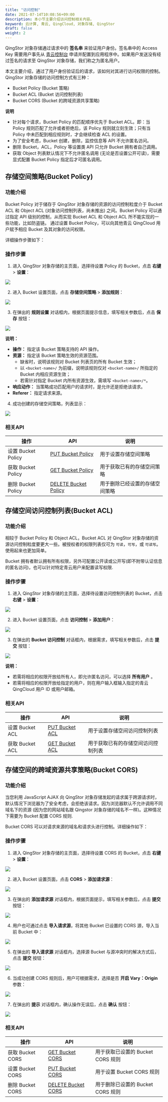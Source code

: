 ```yaml
---
title: "访问控制"
date: 2021-07-14T10:08:56+09:00
description: 本小节主要介绍访问控制相关内容。
keyword: 云计算, 青云, QingCloud, 对象存储, QingStor
draft: false
weight: 2
---
```


QingStor 对象存储通过请求中的 **签名串** 来验证用户身份。签名串中的 Access Key 需要用户事先从 [青云控制台](https://console.qingcloud.com/login) 申请并配置到应用程序中。如果用户发送没有经过签名的请求至 QingStor 对象存储，我们称之为匿名用户。

本文主要介绍，通过了用户身份验证后的请求，该如何对其进行访问权限的控制。QingStor 对象存储的访问控制方式有三种：

- Bucket Policy (Bucket 策略)
- Bucket ACL (Bucket 访问控制列表)
- Bucket CORS (Bucket 的跨域资源共享策略)


**说明**
 - 针对每个请求，Bucket Policy 的匹配顺序优先于 Bucket ACL。即：当 Policy 规则匹配了允许或者拒绝后，该 Policy 规则就立刻生效；只有当 Policy 中未匹配到相应规则时，才会继续检查 ACL 的设置。
 - 为了安全考虑，Bucket 创建，删除，监控信息等 API 不允许匿名访问。
 - 删除 Bucket，ACL，Policy 等设置类 API 只允许 Bucket 拥有者自己调用。
 - 获取 Object 列表默认情况下不允许匿名调用 (无论是否设置公开可读)，需要显式配置 Bucket Policy 指定后才可匿名调用。

## 存储空间策略(Bucket Policy)

### 功能介绍

Bucket Policy 对于储存于 QingStor 对象存储的资源的访问控制粒度介于 Bucket ACL 和 Object ACL (对象访问控制列表，尚未推出) 之间。Bucket Policy 可以通过指定 API 级别的控制，从而实现 Bucket ACL 和 Object ACL 所不能实现的一些功能，比如防盗链。
通过设置 Bucket Policy，可以向其他青云 QingCloud 用户赋予相应 Bucket 及其对象的访问权限。

详细操作步骤如下：

### 操作步骤
1. 进入 QingStor 对象存储的主页面，选择待设置 Policy 的 Bucket，点击 **右键** > **设置**：

 ![](/storage/object-storage/_images/set_bucket_policy1.png)

2. 进入 Bucket 设置页面，点击 **存储空间策略** > **添加规则**：

 ![](/storage/object-storage/_images/set_bucket_policy2.png)

3. 在弹出的 **规则设置** 对话框内，根据页面提示信息，填写相关参数后，点击 **保存** 按钮：

 ![](/storage/object-storage/_images/set_bucket_policy3.png)

 **说明：**
   - **操作：** 指定该 Bucket 策略支持的 API 操作。
   - **资源：** 指定该 Bucket 策略生效的资源范围。
      - 缺省时，说明该规则对 Bucket 列表页的所有 Bucket 生效；
      - 以 `<bucket-name>/` 为前缀，说明该规则仅对 `<bucket-name>/` 所指定的 Bucket 内相应资源生效；
      - 若需针对指定 Bucket 内所有资源生效，需填写 `<bucket-name>/*`。
   - **响应动作：** 当策略成功匹配用户的请求时，是允许还是拒绝该请求。
   - **Referer：** 指定请求来源。

4. 成功创建的存储空间策略，列表显示：

 ![](/storage/object-storage/_images/set_bucket_policy4.png)

### 相关API

|操作|API|说明|
|--|--|--|
|设置 Bucket Policy|[PUT Bucket Policy](/storage/object-storage/api/bucket/policy/put_policy)|用于设置存储空间策略|
|获取 Bucket Policy|[GET Bucket Policy](/storage/object-storage/api/bucket/policy/get_policy)|用于获取已有的存储空间策略|
|删除 Bucket Policy|[DELETE Bucket Policy](/storage/object-storage/api/bucket/policy/delete_policy)|用于删除已经设置的存储空间策略|
 

## 存储空间访问控制列表(Bucket ACL)

### 功能介绍

相较于 Bucket Policy 和 Object ACL，Bucket ACL 对 QingStor 对象存储的资源访问控制粒度要更大一些。被授权者的权限列表仅可为 `可读`，`可写`，或 `可读写`。使用起来也更加简单。

Bucket 拥有者默认拥有所有权限，另外可配置公开读或公开写(即不附带认证信息的匿名访问)，也可以针对特定青云用户来配置读写权限.

### 操作步骤
1. 进入 QingStor 对象存储的主页面，选择待设置访问控制列表的 Bucket，点击 **右键** > **设置**：

 ![](/storage/object-storage/_images/set_bucket_acl1.png)

2. 进入 Bucket 设置页面，点击 **访问控制** > **添加用户**：

 ![](/storage/object-storage/_images/set_bucket_acl2.png)

3. 在弹出的 **Bucket 访问控制** 对话框内，根据需求，填写相关参数后，点击 **提交** 按钮：

 ![](/storage/object-storage/_images/set_bucket_acl3.png)

 **说明：**
   - 若需将相应的权限开放给所有人，即允许匿名访问，可以选择 **所有用户** 。
   - 若需将相应的权限开放给指定的用户，则在用户输入框输入指定的青云 QingCloud 用户 ID 或用户邮箱。


### 相关API
|操作|API|说明|
|--|--|--|
|设置 Bucket ACL|[PUT Bucket ACL](/storage/object-storage/api/bucket/acl/put_acl)|用于设置存储空间访问控制列表|
|获取 Bucket ACL|[GET Bucket ACL](/storage/object-storage/api/bucket/acl/get_acl)|用于获取已有的存储空间访问控制列表|


## 存储空间的跨域资源共享策略(Bucket CORS)

### 功能介绍

当您利用 JavaScript AJAX 向 QingStor 对象存储发起的请求属于跨源请求时，默认情况下浏览器为了安全考虑，会拒绝该请求。因为浏览器默认不允许调用不同域名下的资源 (因为您的网站域名跟 Qingstor 对象存储的域名不一样)。这种情况下需要为 Bucket 配置 CORS 规则.

Bucket CORS 可以对请求来源的域名和请求头进行控制。详细操作如下：

### 操作步骤
1. 进入 QingStor 对象存储的主页面，选择待设置 CORS 的 Bucket，点击 **右键** > **设置**：

 ![](/storage/object-storage/_images/set_bucket_cors1.png)

2. 进入 Bucket 设置页面，点击 **CORS** > **添加请求源**：

 ![](/storage/object-storage/_images/set_bucket_cors2.png)

3. 在弹出的 **添加请求源** 对话框内，根据页面提示，填写相关参数后，点击 **提交** 按钮：

 ![](/storage/object-storage/_images/set_bucket_cors3.png)

4. 用户也可通过点击 **导入请求源**，将其他 Bucket 已设置的 CORS 源，导入当前 Bucket 中：

 ![](/storage/object-storage/_images/set_bucket_cors4.png)

5. 在弹出的 **导入请求源** 对话框内，选择源 Bucket 与源冲突时的解决方式后，点击 **提交** 按钮：

 ![](/storage/object-storage/_images/set_bucket_cors5.png)

6. 当成功创建 CORS 规则后，用户可根据需求，选择是否 **开启 Vary：Origin** 参数：

 ![](/storage/object-storage/_images/set_bucket_cors6.png)

7. 在弹出的 **提示** 对话框内，确认操作无误后，点击 **确认** 按钮：

 ![](/storage/object-storage/_images/set_bucket_cors7.png)


### 相关API

|操作|API|说明|
|--|--|--|
|获取 Bucket CORS|[GET Bucket CORS](/storage/object-storage/api/bucket/cors/get_cors)|用于获取已设置的 Bucket CORS 规则|
|设置 Bucket CORS|[PUT Bucket CORS](/storage/object-storage/api/bucket/cors/put_cors)|用于设置 Bucket CORS 规则|
|删除 Bucket CORS|[DELETE Bucket CORS](/storage/object-storage/api/bucket/cors/delete_cors)|用于删除已设置的 Bucket CORS 规则|

